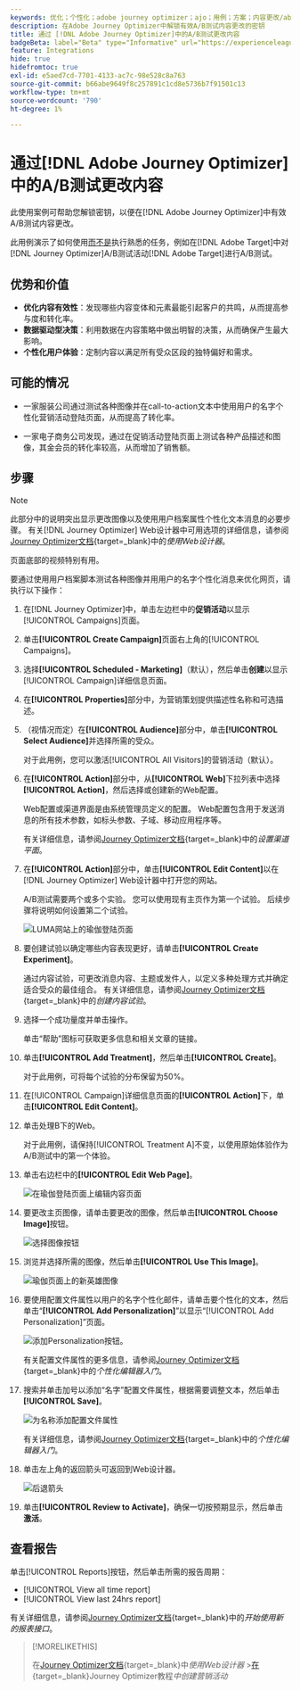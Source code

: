 ```yaml
---
keywords: 优化；个性化；adobe journey optimizer；ajo；用例；方案；内容更改/ab测试；配置文件属性；更改图像；交换图像
description: 在Adobe Journey Optimizer中解锁有效A/B测试内容更改的密钥
title: 通过 [!DNL Adobe Journey Optimizer]中的A/B测试更改内容
badgeBeta: label="Beta" type="Informative" url="https://experienceleague.adobe.com/docs/target/using/introduction/intro.html#beta newtab=true" tooltip=" [!DNL Adobe Target] 中有哪些 Beta 功能。"
feature: Integrations
hide: true
hidefromtoc: true
exl-id: e5aed7cd-7701-4133-ac7c-98e528c8a763
source-git-commit: b66abe9649f8c257891c1cd8e5736b7f91501c13
workflow-type: tm+mt
source-wordcount: '790'
ht-degree: 1%

---
```


# 通过[!DNL Adobe Journey Optimizer]中的A/B测试更改内容

此使用案例可帮助您解锁密钥，以便在[!DNL Adobe Journey Optimizer]中有效A/B测试内容更改。

此用例演示了如何使用[而不是](/help/main/c-activities/t-test-ab/test-ab.md)执行熟悉的任务，例如在[!DNL Adobe Target]中对[!DNL Journey Optimizer]A/B测试活动[!DNL Adobe Target]进行A/B测试。

## 优势和价值

* **优化内容有效性**：发现哪些内容变体和元素最能引起客户的共鸣，从而提高参与度和转化率。
* **数据驱动型决策**：利用数据在内容策略中做出明智的决策，从而确保产生最大影响。
* **个性化用户体验**：定制内容以满足所有受众区段的独特偏好和需求。

## 可能的情况

* 一家服装公司通过测试各种图像并在call-to-action文本中使用用户的名字个性化营销活动登陆页面，从而提高了转化率。

* 一家电子商务公司发现，通过在促销活动登陆页面上测试各种产品描述和图像，其金会员的转化率较高，从而增加了销售额。

## 步骤

>[!NOTE]
>
>此部分中的说明突出显示更改图像以及使用用户档案属性个性化文本消息的必要步骤。 有关[!DNL Journey Optimizer] Web设计器中可用选项的详细信息，请参阅[Journey Optimizer文档](https://experienceleague.adobe.com/en/docs/journey-optimizer/using/channels/web/author-web-pages/web-visual-editor){target=_blank}中的&#x200B;*使用Web设计器*。
>
>页面底部的视频特别有用。

要通过使用用户档案脚本测试各种图像并用用户的名字个性化消息来优化网页，请执行以下操作：

1. 在[!DNL Journey Optimizer]中，单击左边栏中的&#x200B;**促销活动**&#x200B;以显示[!UICONTROL Campaigns]页面。

1. 单击&#x200B;**[!UICONTROL Create Campaign]**&#x200B;页面右上角的[!UICONTROL Campaigns]。

1. 选择&#x200B;**[!UICONTROL Scheduled - Marketing]**（默认），然后单击&#x200B;**创建**&#x200B;以显示[!UICONTROL Campaign]详细信息页面。

1. 在&#x200B;**[!UICONTROL Properties]**&#x200B;部分中，为营销策划提供描述性名称和可选描述。

1. （视情况而定）在&#x200B;**[!UICONTROL Audience]**&#x200B;部分中，单击&#x200B;**[!UICONTROL Select Audience]**&#x200B;并选择所需的受众。

   对于此用例，您可以激活[!UICONTROL All Visitors]的营销活动（默认）。

1. 在&#x200B;**[!UICONTROL Action]**&#x200B;部分中，从&#x200B;**[!UICONTROL Web]**&#x200B;下拉列表中选择&#x200B;**[!UICONTROL Action]**，然后选择或创建新的Web配置。

   Web配置或渠道界面是由系统管理员定义的配置。 Web配置包含用于发送消息的所有技术参数，如标头参数、子域、移动应用程序等。

   有关详细信息，请参阅[Journey Optimizer文档](https://experienceleague.adobe.com/en/docs/journey-optimizer/using/configuration/channel-surfaces#set-up-channel-surfaces){target=_blank}中的&#x200B;*设置渠道平面*。

1. 在&#x200B;**[!UICONTROL Action]**&#x200B;部分中，单击&#x200B;**[!UICONTROL Edit Content]**&#x200B;以在[!DNL Journey Optimizer] Web设计器中打开您的网站。

   A/B测试需要两个或多个实验。 您可以使用现有主页作为第一个试验。 后续步骤将说明如何设置第二个试验。

   ![LUMA网站上的瑜伽登陆页面](/help/main/c-integrating-target-with-mac/ajo/assets/luma-yoga-landing.png)

1. 要创建试验以确定哪些内容表现更好，请单击&#x200B;**[!UICONTROL Create Experiment]**。

   通过内容试验，可更改消息内容、主题或发件人，以定义多种处理方式并确定适合受众的最佳组合。 有关详细信息，请参阅[Journey Optimizer文档](https://experienceleague.adobe.com/en/docs/journey-optimizer/using/content-management/content-experiment/content-experiment){target=_blank}中的&#x200B;*创建内容试验*。

1. 选择一个成功量度并单击操作。

   单击“帮助”图标可获取更多信息和相关文章的链接。

1. 单击&#x200B;**[!UICONTROL Add Treatment]**，然后单击&#x200B;**[!UICONTROL Create]**。

   对于此用例，可将每个试验的分布保留为50%。

1. 在[!UICONTROL Campaign]详细信息页面的&#x200B;**[!UICONTROL Action]**&#x200B;下，单击&#x200B;**[!UICONTROL Edit Content]**。

1. 单击处理B下的Web。

   对于此用例，请保持[!UICONTROL Treatment A]不变，以使用原始体验作为A/B测试中的第一个体验。

1. 单击右边栏中的&#x200B;**[!UICONTROL Edit Web Page]**。

   ![在瑜伽登陆页面上编辑内容页面](/help/main/c-integrating-target-with-mac/ajo/assets/edit-yoga-page.png)

1. 要更改主页图像，请单击要更改的图像，然后单击&#x200B;**[!UICONTROL Choose Image]**&#x200B;按钮。

   ![选择图像按钮](/help/main/c-integrating-target-with-mac/ajo/assets/choose-image.png)

1. 浏览并选择所需的图像，然后单击&#x200B;**[!UICONTROL Use This Image]**。

   ![瑜伽页面上的新英雄图像](/help/main/c-integrating-target-with-mac/ajo/assets/new-hero-image.png)

1. 要使用配置文件属性以用户的名字个性化邮件，请单击要个性化的文本，然后单击“**[!UICONTROL Add Personalization]**”以显示“[!UICONTROL Add Personalization]”页面。

   ![添加Personalization按钮。](/help/main/c-integrating-target-with-mac/ajo/assets/add-personalization-button.png)

   有关配置文件属性的更多信息，请参阅[Journey Optimizer文档](https://experienceleague.adobe.com/en/docs/journey-optimizer/using/content-management/personalization/expression-editor/personalization-build-expressions){target=_blank}中的&#x200B;*个性化编辑器入门*。

1. 搜索并单击加号以添加“名字”配置文件属性，根据需要调整文本，然后单击&#x200B;**[!UICONTROL Save]**。

   ![为名称](/help/main/c-integrating-target-with-mac/ajo/assets/add-profile-attribute-for-name.png)添加配置文件属性

   有关详细信息，请参阅[Journey Optimizer文档](https://experienceleague.adobe.com/en/docs/journey-optimizer/using/content-management/personalization/expression-editor/personalization-build-expressions){target=_blank}中的&#x200B;*个性化编辑器入门*。

1. 单击左上角的返回箭头可返回到Web设计器。

   ![后退箭头](/help/main/c-integrating-target-with-mac/ajo/assets/back-arrow.png)

1. 单击&#x200B;**[!UICONTROL Review to Activate]**，确保一切按预期显示，然后单击&#x200B;**激活**。

## 查看报告

单击[!UICONTROL Reports]按钮，然后单击所需的报告周期：

* [!UICONTROL View all time report]
* [!UICONTROL View last 24hrs report]

有关详细信息，请参阅[Journey Optimizer文档](https://experienceleague.adobe.com/en/docs/journey-optimizer/using/channel-report/report-gs-cja){target=_blank}中的&#x200B;*开始使用新的报表接口*。

>[!MORELIKETHIS]
>
>在[Journey Optimizer文档](https://experienceleague.adobe.com/en/docs/journey-optimizer/using/channels/web/author-web-pages/web-visual-editor){target=_blank}中&#x200B;*使用Web设计器*
>&#x200B;>[在](https://experienceleague.adobe.com/en/docs/journey-optimizer-learn/tutorials/create-campaigns/create-a-campaign){target=_blank}Journey Optimizer教程&#x200B;*中创建营销活动*
